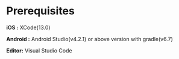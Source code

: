 # Prerequisites

**iOS :** XCode(13.0)

**Android :** Android Studio(v4.2.1) or above version with gradle(v6.7)

**Editor:** Visual Studio Code
